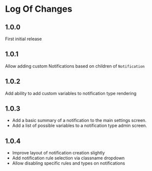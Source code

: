 # Log Of Changes

## 1.0.0

First initial release

## 1.0.1

Allow adding custom Notifications based on children of `Notification`

## 1.0.2

Add ability to add custom variables to notification type rendering

## 1.0.3

* Add a basic summary of a notification to the main settings screen.
* Add a list of possible variables to a notification type admin screen.

## 1.0.4

* Improve layout of notification creation slightly
* Add notification rule selection via classname dropdown
* Allow disabling specific rules and types on notifications